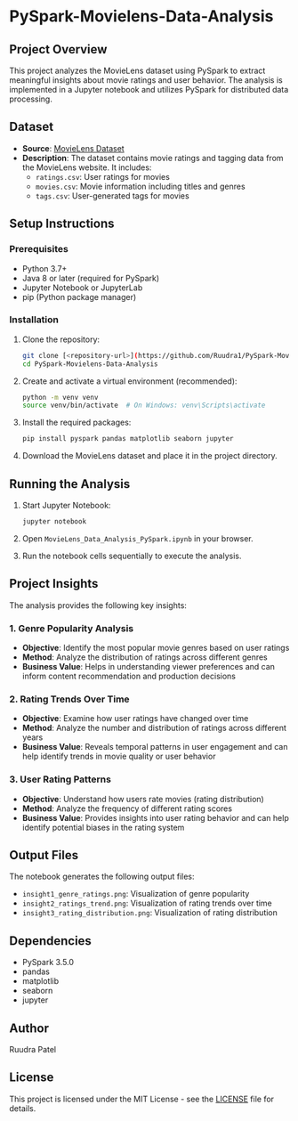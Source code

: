 # PySpark-Movielens-Data-Analysis

## Project Overview
This project analyzes the MovieLens dataset using PySpark to extract meaningful insights about movie ratings and user behavior. The analysis is implemented in a Jupyter notebook and utilizes PySpark for distributed data processing.

## Dataset
- **Source**: [MovieLens Dataset](https://grouplens.org/datasets/movielens/)
- **Description**: The dataset contains movie ratings and tagging data from the MovieLens website. It includes:
  - `ratings.csv`: User ratings for movies
  - `movies.csv`: Movie information including titles and genres
  - `tags.csv`: User-generated tags for movies

## Setup Instructions

### Prerequisites
- Python 3.7+
- Java 8 or later (required for PySpark)
- Jupyter Notebook or JupyterLab
- pip (Python package manager)

### Installation
1. Clone the repository:
   ```bash
   git clone [<repository-url>](https://github.com/Ruudra1/PySpark-Movielens-Data-Analysis.git)
   cd PySpark-Movielens-Data-Analysis
   ```

2. Create and activate a virtual environment (recommended):
   ```bash
   python -m venv venv
   source venv/bin/activate  # On Windows: venv\Scripts\activate
   ```

3. Install the required packages:
   ```bash
   pip install pyspark pandas matplotlib seaborn jupyter
   ```

4. Download the MovieLens dataset and place it in the project directory.

## Running the Analysis

1. Start Jupyter Notebook:
   ```bash
   jupyter notebook
   ```

2. Open `MovieLens_Data_Analysis_PySpark.ipynb` in your browser.

3. Run the notebook cells sequentially to execute the analysis.

## Project Insights

The analysis provides the following key insights:

### 1. Genre Popularity Analysis
- **Objective**: Identify the most popular movie genres based on user ratings
- **Method**: Analyze the distribution of ratings across different genres
- **Business Value**: Helps in understanding viewer preferences and can inform content recommendation and production decisions

### 2. Rating Trends Over Time
- **Objective**: Examine how user ratings have changed over time
- **Method**: Analyze the number and distribution of ratings across different years
- **Business Value**: Reveals temporal patterns in user engagement and can help identify trends in movie quality or user behavior

### 3. User Rating Patterns
- **Objective**: Understand how users rate movies (rating distribution)
- **Method**: Analyze the frequency of different rating scores
- **Business Value**: Provides insights into user rating behavior and can help identify potential biases in the rating system

## Output Files
The notebook generates the following output files:
- `insight1_genre_ratings.png`: Visualization of genre popularity
- `insight2_ratings_trend.png`: Visualization of rating trends over time
- `insight3_rating_distribution.png`: Visualization of rating distribution

## Dependencies
- PySpark 3.5.0
- pandas
- matplotlib
- seaborn
- jupyter

## Author
Ruudra Patel

## License
This project is licensed under the MIT License - see the [LICENSE](LICENSE) file for details.
